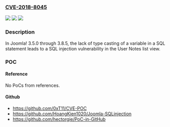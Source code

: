 ### [CVE-2018-8045](https://cve.mitre.org/cgi-bin/cvename.cgi?name=CVE-2018-8045)
![](https://img.shields.io/static/v1?label=Product&message=n%2Fa&color=blue)
![](https://img.shields.io/static/v1?label=Version&message=n%2Fa&color=blue)
![](https://img.shields.io/static/v1?label=Vulnerability&message=n%2Fa&color=brighgreen)

### Description

In Joomla! 3.5.0 through 3.8.5, the lack of type casting of a variable in a SQL statement leads to a SQL injection vulnerability in the User Notes list view.

### POC

#### Reference
No PoCs from references.

#### Github
- https://github.com/0xT11/CVE-POC
- https://github.com/HoangKien1020/Joomla-SQLinjection
- https://github.com/hectorgie/PoC-in-GitHub

